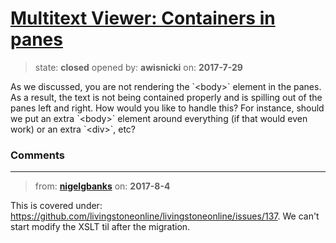 # [Multitext Viewer: Containers in panes](https://github.com/livingstoneonline/livingstoneonline/issues/190)

> state: **closed** opened by: **awisnicki** on: **2017-7-29**

As we discussed, you are not rendering the &#x60;&lt;body&gt;&#x60; element in the panes. As a result, the text is not being contained properly and is spilling out of the panes left and right. How would you like to handle this? For instance, should we put an extra &#x60;&lt;body&gt;&#x60; element around everything (if that would even work) or an extra &#x60;&lt;div&gt;&#x60;, etc?

### Comments

---
> from: [**nigelgbanks**](https://github.com/livingstoneonline/livingstoneonline/issues/190#issuecomment-320277848) on: **2017-8-4**

This is covered under: https://github.com/livingstoneonline/livingstoneonline/issues/137. We can&#x27;t start modify the XSLT til after the migration.
